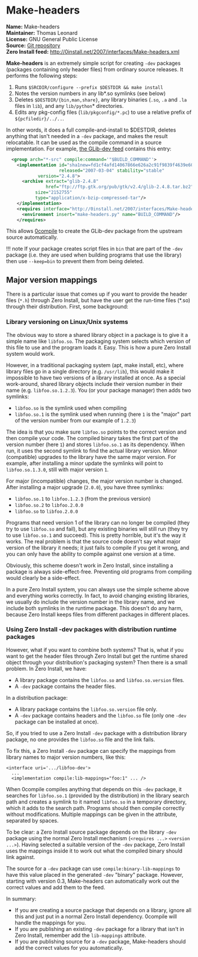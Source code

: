 # Make-headers

**Name:** Make-headers  
**Maintainer:** Thomas Leonard  
**License:** GNU General Public License  
**Source:** [Git repository](http://repo.or.cz/w/make-headers.git)  
**Zero Install feed:** <http://0install.net/2007/interfaces/Make-headers.xml>

**Make-headers** is an extremely simple script for creating `-dev` packages (packages containing only header files) from ordinary source releases. It performs the following steps:

1. Runs `$SRCDIR/configure --prefix $DESTDIR && make install`
2. Notes the version numbers in any lib*.so symlinks (see below)
3. Deletes `$DESTDIR/{bin,man,share}`, any library binaries (`.so`, `.a` and `.la` files in `lib`), and any `lib/python`* directories.
4. Edits any pkg-config files (`lib/pkgconfig/*.pc`) to use a relative prefix of `${pcfiledir}/../..`.

In other words, it does a full compile-and-install to $DESTDIR, deletes anything that isn't needed in a `-dev` package, and makes the result relocatable. It can be used as the compile command in a source implementation. For example, [the GLib-dev feed](http://0install.net/2006/interfaces/GLib-dev) contains this entry:

```xml
  <group arch="*-src" compile:command='"$BUILD_COMMAND"'>
    <implementation id="sha1new=fd1cf4afd14067866e626a2c91f9839f4639e604"
                    released="2007-03-04" stability="stable"
		    version="2.4.8">
      <archive extract="glib-2.4.8"
               href="ftp://ftp.gtk.org/pub/gtk/v2.4/glib-2.4.8.tar.bz2"
	       size="2152755"
	       type="application/x-bzip-compressed-tar"/>
    </implementation>
    <requires interface="http://0install.net/2007/interfaces/Make-headers.xml">
      <environment insert="make-headers.py" name="BUILD_COMMAND"/>
    </requires>
```

This allows [0compile](0compile/index.md) to create the GLib-dev package from the upstream source automatically.

!!! note
    If your package creates script files in `bin` that are part of the `-dev` package (i.e. they are used when building programs that use the library) then use `--keep=bin` to prevent them from being deleted.

## Major version mappings

There is a particular issue that comes up if you want to provide the header files (`*.h`) through Zero Install, but have the user get the run-time files (*.so) through their distribution. First, some background:

### Library versioning on Linux/Unix systems

The obvious way to store a shared library object in a package is to give it a simple name like `libfoo.so`. The packaging system selects which version of this file to use and the program loads it. Easy. This is how a pure Zero Install system would work.

However, in a traditional packaging system (apt, make install, etc), where library files go in a single directory (e.g. `/usr/lib`), this would make it impossible to have two versions of a library installed at once. As a special work-around, shared library objects include their version number in their name (e.g. `libfoo.so.1.2.3`). You (or your package manager) then adds two symlinks:

- `libfoo.so` is the symlink used when compiling
- `libfoo.so.1` is the symlink used when running (here `1` is the "major" part of the version number from our example of `1.2.3`)

The idea is that you make sure `libfoo.so` points to the correct version and then compile your code. The compiled binary takes the first part of the version number (here `1`) and stores `libfoo.so.1` as its dependency. When run, it uses the second symlink to find the actual library version. Minor (compatible) upgrades to the library have the same major version. For example, after installing a minor update the symlinks will point to `libfoo.so.1.3.0`, still with major version `1`.

For major (incompatible) changes, the major version number is changed. After installing a major upgrade (`2.0.0`), you have three symlinks:

- `libfoo.so.1` to `libfoo.1.2.3` (from the previous version)
- `libfoo.so.2` to `libfoo.2.0.0`
- `libfoo.so` to `libfoo.2.0.0`

Programs that need version 1 of the library can no longer be compiled (they try to use `libfoo.so` and fail), but any existing binaries will still run (they try to use `libfoo.so.1` and succeed). This is pretty horrible, but it's the way it works. The real problem is that the source code doesn't say what major version of the library it needs; it just fails to compile if you get it wrong, and you can only have the ability to compile against one version at a time.

Obviously, this scheme doesn't work in Zero Install, since installing a package is always side-effect-free. Preventing old programs from compiling would clearly be a side-effect.

In a pure Zero Install system, you can always use the simple scheme above and everything works correctly. In fact, to avoid changing existing libraries, we usually do include the version number in the library name, and we include both symlinks in the runtime package. This doesn't do any harm, because Zero Install keeps files from different packages in different places.

### Using Zero Install -dev packages with distribution runtime packages

However, what if you want to combine both systems? That is, what if you want to get the header files through Zero Install but get the runtime shared object through your distribution's packaging system? Then there is a small problem. In Zero Install, we have:

- A library package contains the `libfoo.so` and `libfoo.so.version` files.
- A `-dev` package contains the header files.

In a distribution package:

- A library package contains the `libfoo.so.version` file only.
- A `-dev` package contains headers and the `libfoo.so` file (only one `-dev` package can be installed at once).

So, if you tried to use a Zero Install `-dev` package with a distribution library package, no one provides the `libfoo.so` file and the link fails.

To fix this, a Zero Install `-dev` package can specify the mappings from library names to major version numbers, like this:

```shell
<interface uri='.../libfoo-dev'>
  ...
  <implementation compile:lib-mappings="foo:1" ... />
```

When 0compile compiles anything that depends on this `-dev` package, it searches for `libfoo.so.1` (provided by the distribution) in the library search path and creates a symlink to it named `libfoo.so` in a temporary directory, which it adds to the search path. Programs should then compile correctly without modifications. Multiple mappings can be given in the attribute, separated by spaces.

To be clear: a Zero Install source package depends on the library `-dev` package using the normal Zero Install mechanism (`<requires ...>` `<version ...>`). Having selected a suitable version of the `-dev` package, Zero Install uses the mappings inside it to work out what the compiled binary should link against.

The source for a `-dev` package can use `compile:binary-lib-mappings` to have this value placed in the generated `-dev` "binary" package. However, starting with version 0.3, Make-headers can automatically work out the correct values and add them to the feed.

In summary:

- If you are creating a source package that depends on a library, ignore all this and just put in a normal Zero Install dependency. 0compile will handle the mappings for you.
- If you are publishing an existing `-dev` package for a library that isn't in Zero Install, remember add the `lib-mappings` attribute.
- If you are publishing source for a `-dev` package, Make-headers should add the correct values for you automatically.
